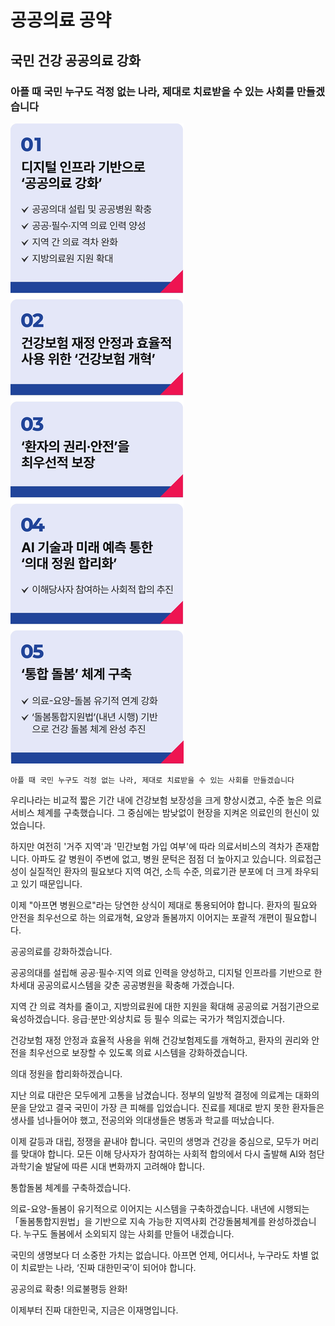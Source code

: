 # 공공의료 공약

## 국민 건강 공공의료 강화
### 아플 때 국민 누구도 걱정 없는 나라, 제대로 치료받을 수 있는 사회를 만들겠습니다

![공약 이미지](009.jpeg)

```
아플 때 국민 누구도 걱정 없는 나라, 제대로 치료받을 수 있는 사회를 만들겠습니다
```

우리나라는 비교적 짧은 기간 내에 건강보험 보장성을 크게 향상시켰고, 수준 높은 의료서비스 체계를 구축했습니다. 그 중심에는 밤낮없이 현장을
지켜온 의료인의 헌신이 있었습니다.

하지만 여전히 '거주 지역'과 '민간보험 가입 여부'에 따라 의료서비스의 격차가 존재합니다. 아파도 갈 병원이 주변에 없고, 병원 문턱은 점점 더
높아지고 있습니다. 의료접근성이 실질적인 환자의 필요보다 지역 여건, 소득 수준, 의료기관 분포에 더 크게 좌우되고 있기 때문입니다.

이제 "아프면 병원으로"라는 당연한 상식이 제대로 통용되어야 합니다. 환자의 필요와 안전을 최우선으로 하는 의료개혁, 요양과 돌봄까지 이어지는
포괄적 개편이 필요합니다.

공공의료를 강화하겠습니다.

공공의대를 설립해 공공·필수·지역 의료 인력을 양성하고, 디지털 인프라를 기반으로 한 차세대 공공의료시스템을 갖춘 공공병원을 확충해 가겠습니다.

지역 간 의료 격차를 줄이고, 지방의료원에 대한 지원을 확대해 공공의료 거점기관으로 육성하겠습니다. 응급·분만·외상치료 등 필수 의료는 국가가
책임지겠습니다.

건강보험 재정 안정과 효율적 사용을 위해 건강보험제도를 개혁하고, 환자의 권리와 안전을 최우선으로 보장할 수 있도록 의료 시스템을
강화하겠습니다.

의대 정원을 합리화하겠습니다.

지난 의료 대란은 모두에게 고통을 남겼습니다. 정부의 일방적 결정에 의료계는 대화의 문을 닫았고 결국 국민이 가장 큰 피해를 입었습니다. 
진료를
제대로 받지 못한 환자들은 생사를 넘나들어야 했고, 전공의와 의대생들은 병동과 학교를 떠났습니다.

이제 갈등과 대립, 정쟁을 끝내야 합니다. 국민의 생명과 건강을 중심으로, 모두가 머리를 맞대야 합니다. 모든 이해 당사자가 참여하는 사회적 합의에서
다시 출발해 AI와 첨단 과학기술 발달에 따른 시대 변화까지 고려해야 합니다.

통합돌봄 체계를 구축하겠습니다.

의료-요양-돌봄이 유기적으로 이어지는 시스템을 구축하겠습니다. 내년에 시행되는 「돌봄통합지원법」을 기반으로 지속 가능한 지역사회
건강돌봄체계를 완성하겠습니다. 누구도 돌봄에서 소외되지 않는 사회를 만들어 내겠습니다.

국민의 생명보다 더 소중한 가치는 없습니다. 아프면 언제, 어디서나, 누구라도 차별 없이 치료받는 나라, ‘진짜 대한민국’이 되어야 합니다.

공공의료 확충! 의료불평등 완화!

이제부터 진짜 대한민국, 지금은 이재명입니다.